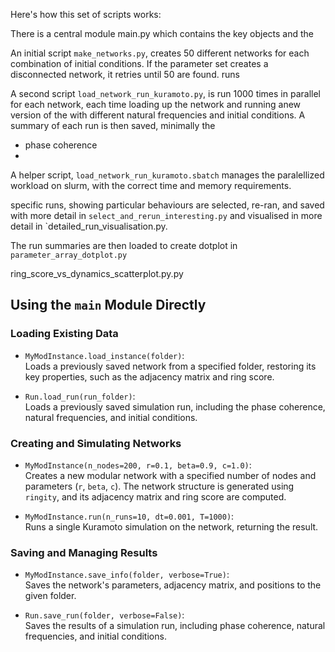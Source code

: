 
Here's how this set of scripts works:

There is a central module main.py which contains the key objects and the





An initial script `make_networks.py`, creates 50 different networks for each combination of initial conditions. If the parameter set creates a disconnected network, it retries until 50 are found.
runs

A second script `load_network_run_kuramoto.py`, is run 1000 times in parallel for each network, each time loading up the network and running anew version of the with different natural frequencies and initial conditions. A summary of each run is then saved, minimally the
- phase coherence
- 






A helper script, `load_network_run_kuramoto.sbatch` manages the paralellized workload on slurm, with the correct time and memory requirements.


specific runs, showing particular behaviours are selected, re-ran, and saved with more detail in `select_and_rerun_interesting.py` and visualised in more detail in `detailed_run_visualisation.py.



The run summaries are then loaded to create dotplot in  `parameter_array_dotplot.py`


ring_score_vs_dynamics_scatterplot.py.py












## Using the `main` Module Directly  

### Loading Existing Data  

- `MyModInstance.load_instance(folder)`:  
  Loads a previously saved network from a specified folder, restoring its key properties, such as the adjacency matrix and ring score.  

- `Run.load_run(run_folder)`:  
  Loads a previously saved simulation run, including the phase coherence, natural frequencies, and initial conditions.  

### Creating and Simulating Networks  

- `MyModInstance(n_nodes=200, r=0.1, beta=0.9, c=1.0)`:  
  Creates a new modular network with a specified number of nodes and parameters (`r`, `beta`, `c`). The network structure is generated using `ringity`, and its adjacency matrix and ring score are computed.  

- `MyModInstance.run(n_runs=10, dt=0.001, T=1000)`:  
  Runs a single Kuramoto simulation on the network, returning the result.




### Saving and Managing Results  

- `MyModInstance.save_info(folder, verbose=True)`:  
  Saves the network's parameters, adjacency matrix, and positions to the given folder.  

- `Run.save_run(folder, verbose=False)`:  
  Saves the results of a simulation run, including phase coherence, natural frequencies, and initial conditions.  
